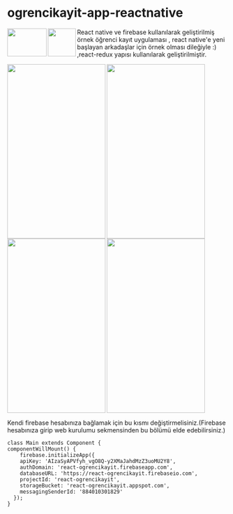 # ogrencikayit-app-reactnative

<img align="left" width="90" height="64" src="http://www.trentiums.com/images/react-native/React-Native.png">
<img align="left" width="64" height="64" src="https://www.shareicon.net/download/2016/07/08/117547_developer_512x512.png">

React native ve firebase kullanılarak geliştirilmiş örnek öğrenci kayıt uygulaması , react native'e yeni başlayan arkadaşlar için örnek olması dileğiyle :) ,react-redux yapısı kullanılarak geliştirilmiştir.

<img align="left" width="225" height="400" src="http://barankaraboga.com/wp-content/uploads/2017/10/Screenshot_2017-10-23-11-47-02-231_com.studentproject-e1508753256799.png">

<img align="left" width="225" height="400" src="http://barankaraboga.com/wp-content/uploads/2017/10/Screenshot_2017-10-23-11-46-01-865_com.studentproject.png">

<img align="left" width="225" height="400" src="http://barankaraboga.com/wp-content/uploads/2017/10/Screenshot_2017-10-23-11-45-33-178_com.studentproject.png">

<img width="225" height="400" src="http://barankaraboga.com/wp-content/uploads/2017/10/Screenshot_2017-10-23-11-45-20-727_com.studentproject.png">

<br>
   
Kendi firebase hesabınıza bağlamak için bu kısmı değiştirmelisiniz.(Firebase hesabınıza girip web kurulumu sekmensinden bu bölümü elde edebilirsiniz.)

```
class Main extends Component {
componentWillMount() {
    firebase.initializeApp({
    apiKey: 'AIzaSyAPVfyh_vgO8Q-y2XMaJahdMzZ3uoMU2Y8',
    authDomain: 'react-ogrencikayit.firebaseapp.com',
    databaseURL: 'https://react-ogrencikayit.firebaseio.com',
    projectId: 'react-ogrencikayit',
    storageBucket: 'react-ogrencikayit.appspot.com',
    messagingSenderId: '884010301829'
  });
}
```
